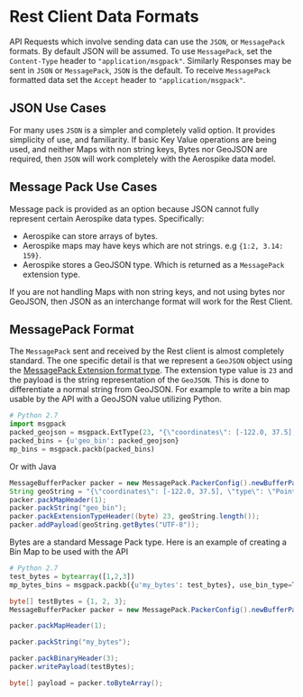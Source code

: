 # Rest Client Data Formats

API Requests which involve sending data can use the `JSON`, or `MessagePack` formats. By default JSON will be assumed. To use `MessagePack`, set the `Content-Type` header to ``"application/msgpack"``. Similarly
Responses may be sent in `JSON` or `MessagePack`, `JSON` is the default. To receive `MessagePack` formatted data set the `Accept` header to ``"application/msgpack"``.

## JSON Use Cases

For many uses `JSON` is a simpler and completely valid option. It provides simplicity of use, and familiarity. If basic Key Value operations are being used, and neither Maps with non string keys, Bytes nor GeoJSON are required, then `JSON` will work completely with the Aerospike data model.

## Message Pack Use Cases

Message pack is provided as an option because JSON cannot fully represent certain Aerospike data types. Specifically:

* Aerospike can store arrays of bytes.
* Aerospike maps may have keys which are not strings. e.g ``{1:2, 3.14: 159}``.
* Aerospike stores a GeoJSON type. Which is returned as a `MessagePack` extension type.

If you are not handling Maps with non string keys, and not using bytes nor GeoJSON, then JSON as an interchange format will work for the Rest Client.

## MessagePack Format

The `MessagePack` sent and received by the Rest client is almost completely standard. The one specific detail is that we represent a `GeoJSON` object using the [MessagePack Extension format type](https://github.com/msgpack/msgpack/blob/master/spec.md#extension-types).
The extension type value is `23` and the payload is the string representation of the `GeoJSON`. This is done to differentiate a normal string from GeoJSON.
For example to write a bin map usable by the API with a GeoJSON value utilizing Python.

```python
# Python 2.7
import msgpack
packed_geojson = msgpack.ExtType(23, "{\"coordinates\": [-122.0, 37.5], \"type\": \"Point\"}")
packed_bins = {u'geo_bin': packed_geojson}
mp_bins = msgpack.packb(packed_bins)
```

Or with Java

```java
MessageBufferPacker packer = new MessagePack.PackerConfig().newBufferPacker();
String geoString = "{\"coordinates\": [-122.0, 37.5], \"type\": \"Point\"}";
packer.packMapHeader(1);
packer.packString("geo_bin");
packer.packExtensionTypeHeader((byte) 23, geoString.length());
packer.addPayload(geoString.getBytes("UTF-8"));
```

Bytes are a standard Message Pack type. Here is an example of creating a Bin Map to be used with the API

```python
# Python 2.7
test_bytes = bytearray([1,2,3])
mp_bytes_bins = msgpack.packb({u'my_bytes': test_bytes}, use_bin_type=True)
```

```java
byte[] testBytes = {1, 2, 3};
MessageBufferPacker packer = new MessagePack.PackerConfig().newBufferPacker();

packer.packMapHeader(1);

packer.packString("my_bytes");

packer.packBinaryHeader(3);
packer.writePayload(testBytes);

byte[] payload = packer.toByteArray();
```